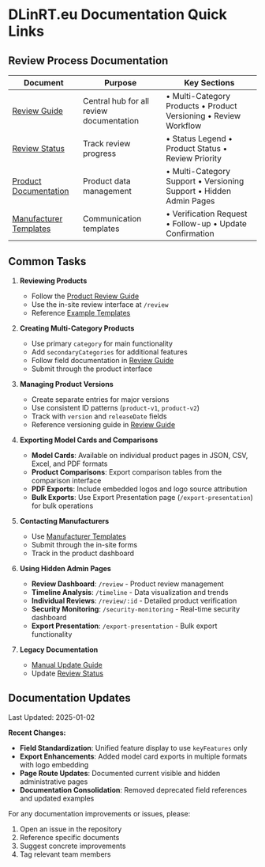 
# DLinRT.eu Documentation Quick Links

## Review Process Documentation

| Document | Purpose | Key Sections |
|----------|----------|--------------|
| [Review Guide](./docs/review/GUIDE.md) | Central hub for all review documentation | • Multi-Category Products  • Product Versioning  • Review Workflow |
| [Review Status](./docs/review/STATUS.md) | Track review progress | • Status Legend  • Product Status  • Review Priority |
| [Product Documentation](./docs/review/README.md) | Product data management | • Multi-Category Support  • Versioning Support  • Hidden Admin Pages |
| [Manufacturer Templates](./MANUFACTURER_TEMPLATES.md) | Communication templates | • Verification Request  • Follow-up  • Update Confirmation |

## Common Tasks

1. **Reviewing Products**
   - Follow the [Product Review Guide](./docs/review/GUIDE.md)
   - Use the in-site review interface at `/review`
   - Reference [Example Templates](./src/data/products/examples)

2. **Creating Multi-Category Products**
   - Use primary `category` for main functionality
   - Add `secondaryCategories` for additional features
   - Follow field documentation in [Review Guide](./docs/review/GUIDE.md)
   - Submit through the product interface

3. **Managing Product Versions**
   - Create separate entries for major versions
   - Use consistent ID patterns (`product-v1`, `product-v2`)
   - Track with `version` and `releaseDate` fields
   - Reference versioning guide in [Review Guide](./docs/review/GUIDE.md)

4. **Exporting Model Cards and Comparisons**
   - **Model Cards**: Available on individual product pages in JSON, CSV, Excel, and PDF formats
   - **Product Comparisons**: Export comparison tables from the comparison interface
   - **PDF Exports**: Include embedded logos and logo source attribution
   - **Bulk Exports**: Use Export Presentation page (`/export-presentation`) for bulk operations

5. **Contacting Manufacturers**
   - Use [Manufacturer Templates](./MANUFACTURER_TEMPLATES.md)
   - Submit through the in-site forms
   - Track in the product dashboard

6. **Using Hidden Admin Pages**
   - **Review Dashboard**: `/review` - Product review management
   - **Timeline Analysis**: `/timeline` - Data visualization and trends
   - **Individual Reviews**: `/review/:id` - Detailed product verification
   - **Security Monitoring**: `/security-monitoring` - Real-time security dashboard
   - **Export Presentation**: `/export-presentation` - Bulk export functionality

7. **Legacy Documentation**
   - [Manual Update Guide](./docs/review/README.md)
   - Update [Review Status](./docs/review/STATUS.md)

## Documentation Updates

Last Updated: 2025-01-02

**Recent Changes:**
- **Field Standardization**: Unified feature display to use `keyFeatures` only
- **Export Enhancements**: Added model card exports in multiple formats with logo embedding
- **Page Route Updates**: Documented current visible and hidden administrative pages
- **Documentation Consolidation**: Removed deprecated field references and updated examples

For any documentation improvements or issues, please:

1. Open an issue in the repository
2. Reference specific documents
3. Suggest concrete improvements
4. Tag relevant team members

